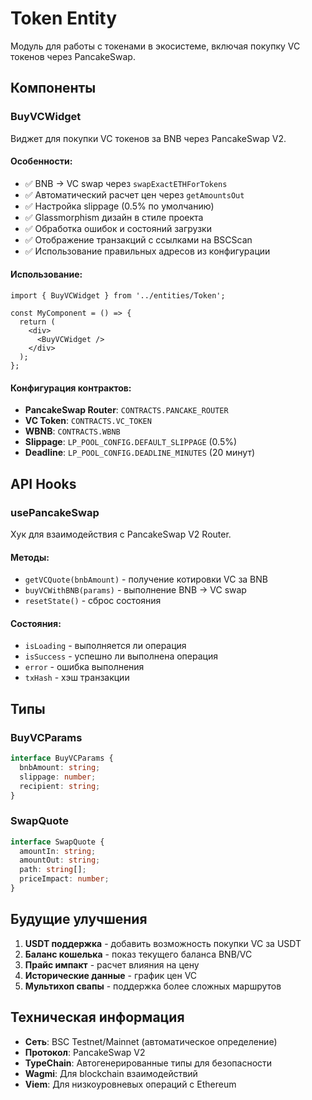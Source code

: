 # Token Entity

Модуль для работы с токенами в экосистеме, включая покупку VC токенов через PancakeSwap.

## Компоненты

### BuyVCWidget

Виджет для покупки VC токенов за BNB через PancakeSwap V2.

#### Особенности:
- ✅ BNB → VC swap через `swapExactETHForTokens`
- ✅ Автоматический расчет цен через `getAmountsOut`
- ✅ Настройка slippage (0.5% по умолчанию)
- ✅ Glassmorphism дизайн в стиле проекта
- ✅ Обработка ошибок и состояний загрузки
- ✅ Отображение транзакций с ссылками на BSCScan
- ✅ Использование правильных адресов из конфигурации

#### Использование:
```tsx
import { BuyVCWidget } from '../entities/Token';

const MyComponent = () => {
  return (
    <div>
      <BuyVCWidget />
    </div>
  );
};
```

#### Конфигурация контрактов:
- **PancakeSwap Router**: `CONTRACTS.PANCAKE_ROUTER`
- **VC Token**: `CONTRACTS.VC_TOKEN`
- **WBNB**: `CONTRACTS.WBNB`
- **Slippage**: `LP_POOL_CONFIG.DEFAULT_SLIPPAGE` (0.5%)
- **Deadline**: `LP_POOL_CONFIG.DEADLINE_MINUTES` (20 минут)

## API Hooks

### usePancakeSwap

Хук для взаимодействия с PancakeSwap V2 Router.

#### Методы:
- `getVCQuote(bnbAmount)` - получение котировки VC за BNB
- `buyVCWithBNB(params)` - выполнение BNB → VC swap
- `resetState()` - сброс состояния

#### Состояния:
- `isLoading` - выполняется ли операция
- `isSuccess` - успешно ли выполнена операция
- `error` - ошибка выполнения
- `txHash` - хэш транзакции

## Типы

### BuyVCParams
```typescript
interface BuyVCParams {
  bnbAmount: string;
  slippage: number;
  recipient: string;
}
```

### SwapQuote
```typescript
interface SwapQuote {
  amountIn: string;
  amountOut: string;
  path: string[];
  priceImpact: number;
}
```

## Будущие улучшения

1. **USDT поддержка** - добавить возможность покупки VC за USDT
2. **Баланс кошелька** - показ текущего баланса BNB/VC
3. **Прайс импакт** - расчет влияния на цену
4. **Исторические данные** - график цен VC
5. **Мультихоп свапы** - поддержка более сложных маршрутов

## Техническая информация

- **Сеть**: BSC Testnet/Mainnet (автоматическое определение)
- **Протокол**: PancakeSwap V2
- **TypeChain**: Автогенерированные типы для безопасности
- **Wagmi**: Для blockchain взаимодействий
- **Viem**: Для низкоуровневых операций с Ethereum 